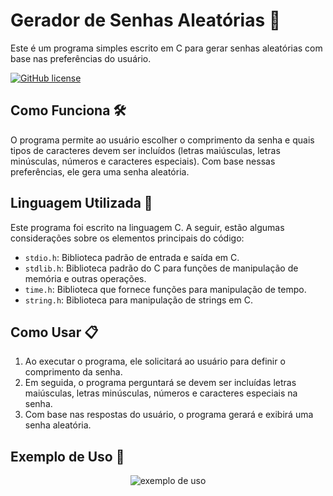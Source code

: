 # Gerador de Senhas Aleatórias 🔐

Este é um programa simples escrito em C para gerar senhas aleatórias com base nas preferências do usuário.

[![GitHub license](https://img.shields.io/badge/license-MIT-blue.svg)](https://github.com/seu-usuario/seu-repositorio/blob/main/LICENSE)

## Como Funciona 🛠️

O programa permite ao usuário escolher o comprimento da senha e quais tipos de caracteres devem ser incluídos (letras maiúsculas, letras minúsculas, números e caracteres especiais). Com base nessas preferências, ele gera uma senha aleatória.

## Linguagem Utilizada 🚀

Este programa foi escrito na linguagem C. A seguir, estão algumas considerações sobre os elementos principais do código:

- `stdio.h`: Biblioteca padrão de entrada e saída em C.
- `stdlib.h`: Biblioteca padrão do C para funções de manipulação de memória e outras operações.
- `time.h`: Biblioteca que fornece funções para manipulação de tempo.
- `string.h`: Biblioteca para manipulação de strings em C.

## Como Usar 📋

1. Ao executar o programa, ele solicitará ao usuário para definir o comprimento da senha.
2. Em seguida, o programa perguntará se devem ser incluídas letras maiúsculas, letras minúsculas, números e caracteres especiais na senha.
3. Com base nas respostas do usuário, o programa gerará e exibirá uma senha aleatória.

## Exemplo de Uso 📝

  <p align="center">
  <img src="![image](https://github.com/ryssaes/geradorSenha/assets/132323833/d283d30a-b550-46f1-8979-ddb4d861eb57)" alt="exemplo de uso">
</p>

